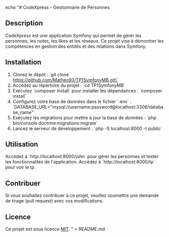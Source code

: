 echo "# CodeXpress - Gestionnaire de Personnes

## Description

CodeXpress est une application Symfony qui permet de gérer les personnes, les notes, les likes et les réseaux. Ce projet vise à démontrer les compétences en gestion des entités et des relations dans Symfony.

## Installation

1. Clonez le dépôt :
   \`git clone https://github.com/Matheo93/TP1SymfonyMB.git\`
2. Accédez au répertoire du projet :
   \`cd TP1SymfonyMB\`
3. Exécutez \`composer install\` pour installer les dépendances :
   \`composer install\`
4. Configurez votre base de données dans le fichier \`.env\` :
   \`DATABASE_URL=\"mysql://username:password@localhost:3306/database_name\"\`
5. Exécutez les migrations pour mettre à jour la base de données :
   \`php bin/console doctrine:migrations:migrate\`
6. Lancez le serveur de développement :
   \`php -S localhost:8000 -t public\`

## Utilisation

Accédez à \`http://localhost:8000/john\` pour gérer les personnes et tester les fonctionnalités de l'application.
Accédez à \`http://localhost:8000/tp\` pour voir le tp.

## Contribuer

Si vous souhaitez contribuer à ce projet, veuillez soumettre une demande de tirage (pull request) avec vos modifications.

## Licence

Ce projet est sous licence [MIT](LICENSE).
" > README.md